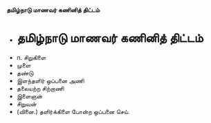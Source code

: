 **தமிழ்நாடு மாணவர் கணினித் திட்டம்**
- # தமிழ்நாடு மாணவர் கணினித் திட்டம்
- n. சிறுகிளை
- முளை
- தண்டு
- இளந்தளிர் ஒப்பனை அணி
- தலையற்ற சிற்றாணி
- இளைஞன்
- சிறுவன்
- (வினை.) தளிர்க்கிளை போன்ற ஒப்பனை செய்.

